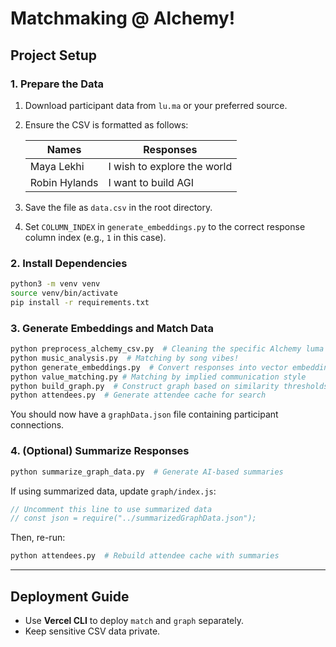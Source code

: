 # Matchmaking @ Alchemy!

## **Project Setup**

### **1. Prepare the Data**
1. Download participant data from `lu.ma` or your preferred source.
2. Ensure the CSV is formatted as follows:

   | Names | Responses |
   |--------|--------------------------------|
   | Maya Lekhi | I wish to explore the world |
   | Robin Hylands | I want to build AGI |

3. Save the file as `data.csv` in the root directory.
4. Set `COLUMN_INDEX` in `generate_embeddings.py` to the correct response column index (e.g., `1` in this case).

### **2. Install Dependencies**
```sh
python3 -m venv venv
source venv/bin/activate
pip install -r requirements.txt
```

### **3. Generate Embeddings and Match Data**
```sh
python preprocess_alchemy_csv.py  # Cleaning the specific Alchemy luma responses. Skip this step or customize it for your individual event!
python music_analysis.py  # Matching by song vibes!
python generate_embeddings.py  # Convert responses into vector embeddings
python value_matching.py # Matching by implied communication style
python build_graph.py  # Construct graph based on similarity thresholds
python attendees.py  # Generate attendee cache for search
```
You should now have a `graphData.json` file containing participant connections.

### **4. (Optional) Summarize Responses**
```sh
python summarize_graph_data.py  # Generate AI-based summaries
```
If using summarized data, update `graph/index.js`:
```js
// Uncomment this line to use summarized data
// const json = require("../summarizedGraphData.json");
```
Then, re-run:
```sh
python attendees.py  # Rebuild attendee cache with summaries
```

---

## **Deployment Guide**
- Use **Vercel CLI** to deploy `match` and `graph` separately.
- Keep sensitive CSV data private.
